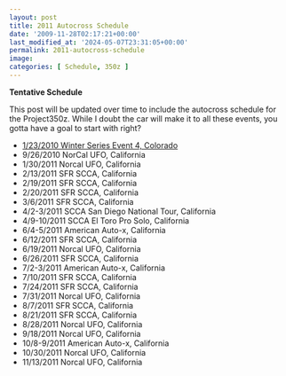 ```yaml
---
layout: post
title: 2011 Autocross Schedule
date: '2009-11-28T02:17:21+00:00'
last_modified_at: '2024-05-07T23:31:05+00:00'
permalink: 2011-autocross-schedule
image:
categories: [ Schedule, 350z ]
---
```

**Tentative Schedule**

This post will be updated over time to include the autocross schedule for the Project350z. While I doubt the car will make it to all these events, you gotta have a goal to start with right?

- [1/23/2010 Winter Series Event 4, Colorado](http://www.rmsolo.org)
- 9/26/2010 NorCal UFO, California
- 1/30/2011 Norcal UFO, California
- 2/13/2011 SFR SCCA, California
- 2/19/2011 SFR SCCA, California
- 2/20/2011 SFR SCCA, California
- 3/6/2011 SFR SCCA, California
- 4/2-3/2011 SCCA San Diego National Tour, California
- 4/9-10/2011 SCCA El Toro Pro Solo, California
- 6/4-5/2011 American Auto-x, California
- 6/12/2011 SFR SCCA, California
- 6/19/2011 Norcal UFO, California
- 6/26/2011 SFR SCCA, California
- 7/2-3/2011 American Auto-x, California
- 7/10/2011 SFR SCCA, California
- 7/24/2011 SFR SCCA, California
- 7/31/2011 Norcal UFO, California
- 8/7/2011 SFR SCCA, California
- 8/21/2011 SFR SCCA, California
- 8/28/2011 Norcal UFO, California
- 9/18/2011 Norcal UFO, California
- 10/8-9/2011 American Auto-x, California
- 10/30/2011 Norcal UFO, California
- 11/13/2011 Norcal UFO, California
